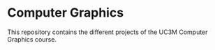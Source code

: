 # Computer Graphics

This repository contains the different projects of the UC3M Computer Graphics course.
